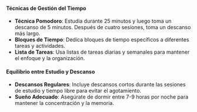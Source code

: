 #### Técnicas de Gestión del Tiempo

- **Técnica Pomodoro**: Estudia durante 25 minutos y luego toma un descanso de 5 minutos. Después de cuatro sesiones, toma un descanso más largo.
- **Bloques de Tiempo**: Dedica bloques de tiempo específicos a diferentes tareas y actividades.
- **Lista de Tareas**: Usa listas de tareas diarias y semanales para mantener el enfoque y la organización.

#### Equilibrio entre Estudio y Descanso

- **Descansos Regulares**: Incluye descansos cortos durante las sesiones de estudio y tiempo libre para evitar el agotamiento.
- **Sueño Adecuado**: Asegúrate de dormir entre 7-9 horas por noche para mantener la concentración y la memoria.

